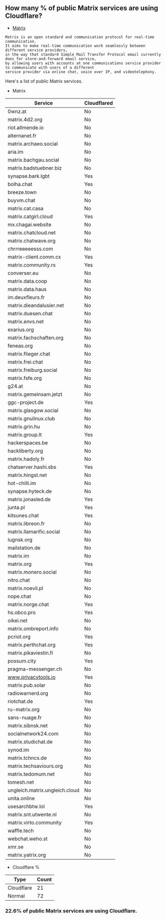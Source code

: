 ## How many % of public Matrix services are using Cloudflare?


- [Matrix](https://en.wikipedia.org/wiki/Matrix_(protocol))
```
Matrix is an open standard and communication protocol for real-time communication. 
It aims to make real-time communication work seamlessly between different service providers, 
in the way that standard Simple Mail Transfer Protocol email currently does for store-and-forward email service, 
by allowing users with accounts at one communications service provider to communicate with users of a different 
service provider via online chat, voice over IP, and videotelephony.
```


Here's a list of public Matrix services.


[//]: # (start replacement)


- Matrix

| Service | Cloudflared |
| --- | --- |
| 0wnz.at | No |
| matrix.4d2.org | No |
| riot.allmende.io | No |
| alternanet.fr | No |
| matrix.archaeo.social | No |
| aria.im | No |
| matrix.bachgau.social | No |
| matrix.badstuebner.biz | No |
| synapse.bark.lgbt | Yes |
| bolha.chat | Yes |
| breeze.town | No |
| buyvm.chat | No |
| matrix.cat.casa | No |
| matrix.catgirl.cloud | Yes |
| mx.chagai.website | No |
| matrix.chatcloud.net | No |
| matrix.chatwave.org | No |
| chrrreeeeesss.com | No |
| matrix-client.comm.cx | Yes |
| matrix.community.rs | Yes |
| converser.eu | No |
| matrix.data.coop | No |
| matrix.data.haus | No |
| im.deuxfleurs.fr | No |
| matrix.dieandalusier.net | No |
| matrix.duesen.chat | No |
| matrix.envs.net | No |
| exarius.org | No |
| matrix.fachschaften.org | No |
| feneas.org | No |
| matrix.flieger.chat | No |
| matrix.frei.chat | No |
| matrix.freiburg.social | No |
| matrix.fsfe.org | No |
| g24.at | No |
| matrix.gemeinsam.jetzt | No |
| ggc-project.de | Yes |
| matrix.glasgow.social | No |
| matrix.gnulinux.club | No |
| matrix.grin.hu | No |
| matrix.group.lt | Yes |
| hackerspaces.be | No |
| hackliberty.org | No |
| matrix.hadoly.fr | No |
| chatserver.hashi.sbs | Yes |
| matrix.hingst.net | No |
| hot-chilli.im | No |
| synapse.hyteck.de | No |
| matrix.jonasled.de | Yes |
| junta.pl | Yes |
| kitsunes.chat | Yes |
| matrix.libreon.fr | No |
| matrix.llamarific.social | No |
| lugnsk.org | No |
| mailstation.de | No |
| matrix.im | No |
| matrix.org | Yes |
| matrix.monero.social | No |
| nitro.chat | No |
| matrix.noevil.pl | No |
| nope.chat | No |
| matrix.norge.chat | Yes |
| hs.obco.pro | Yes |
| oikei.net | No |
| matrix.ombreport.info | No |
| pcriot.org | Yes |
| matrix.perthchat.org | Yes |
| matrix.pikaviestin.fi | No |
| possum.city | Yes |
| pragma-messenger.ch | No |
| www.privacytools.io | Yes |
| matrix.pub.solar | No |
| radiowarnerd.org | No |
| riotchat.de | Yes |
| ru-matrix.org | No |
| sans-nuage.fr | No |
| matrix.sibnsk.net | No |
| socialnetwork24.com | No |
| matrix.studichat.de | No |
| synod.im | No |
| matrix.tchncs.de | No |
| matrix.techsaviours.org | No |
| matrix.tedomum.net | No |
| tomesh.net | No |
| ungleich.matrix.ungleich.cloud | No |
| unita.online | No |
| usesarchbtw.lol | Yes |
| matrix.snt.utwente.nl | No |
| matrix.virto.community | Yes |
| waffle.tech | No |
| webchat.weho.st | No |
| xmr.se | No |
| matrix.yatrix.org | No |


- Cloudflare %

| Type | Count |
| --- | --- |
| Cloudflare | 21 |
| Normal | 72 |


### 22.6% of public Matrix services are using Cloudflare.
